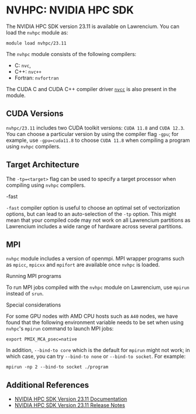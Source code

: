 # NVHPC: NVIDIA HPC SDK

The NVIDIA HPC SDK version 23.11 is available on Lawrencium. You can load the `nvhpc` module as:

```
module load nvhpc/23.11
```

The `nvhpc` module consists of the following compilers:

- C: `nvc`,
- C++: `nvc++`
- Fortran: `nvfortran`

The CUDA C and CUDA C++ compiler driver [`nvcc`](https://docs.nvidia.com/cuda/cuda-compiler-driver-nvcc/index.html) is also present in the module.

## CUDA Versions

`nvhpc/23.11` includes two CUDA toolkit versions: `CUDA 11.8` and `CUDA 12.3`. You can choose a particular version by using the compiler flag `-gpu`; for example, use `-gpu=cuda11.8` to choose `CUDA 11.8` when compiling a program using `nvhpc` compilers.

## Target Architecture

The `-tp=<target>` flag can be used to specify a target processor when compiling using `nvhpc` compilers.

-fast

`-fast` compiler option is useful to choose an optimal set of vectorization options, but can lead to an auto-selection of the `-tp` option. This might mean that your compiled code may not work on all Lawrencium partitions as Lawrencium includes a wide range of hardware across several partitions.

## MPI

`nvhpc` module includes a version of openmpi. MPI wrapper programs such as `mpicc`, `mpicxx` and `mpifort` are available once `nvhpc` is loaded.

Running MPI programs

To run MPI jobs compiled with the `nvhpc` module on Lawrencium, use `mpirun` instead of `srun`.

Special considerations

For some GPU nodes with AMD CPU hosts such as `A40` nodes, we have found that the following environment variable needs to be set when using `nvhpc`'s `mpirun` command to launch MPI jobs:

```
export PMIX_MCA_psec=native
```

In addition, `--bind-to core` which is the default for `mpirun` might not work; in which case, you can try `--bind-to none` or `--bind-to socket`. For example:

```
mpirun -np 2 --bind-to socket ./program
```

## Additional References

- [NVIDIA HPC SDK Version 23.11 Documentation](https://docs.nvidia.com/hpc-sdk/archive/23.11/index.html)
- [NVIDIA HPC SDK Version 23.11 Release Notes](https://docs.nvidia.com/hpc-sdk/archive/23.11/hpc-sdk-release-notes/index.html)
